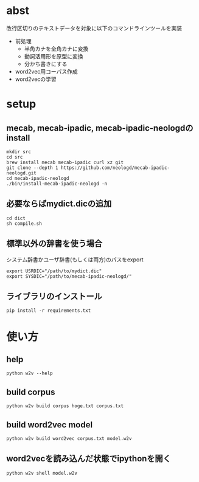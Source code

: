 # abst
改行区切りのテキストデータを対象に以下のコマンドラインツールを実装
* 前処理
  * 半角カナを全角カナに変換
  * 動詞活用形を原型に変換
  * 分かち書きにする
* word2vec用コーパス作成
* word2vecの学習

# setup
## mecab, mecab-ipadic, mecab-ipadic-neologdのinstall
```
mkdir src
cd src
brew install mecab mecab-ipadic curl xz git
git clone --depth 1 https://github.com/neologd/mecab-ipadic-neologd.git
cd mecab-ipadic-neologd
./bin/install-mecab-ipadic-neologd -n
```

## 必要ならばmydict.dicの追加
```
cd dict
sh compile.sh
```

## 標準以外の辞書を使う場合
システム辞書かユーザ辞書(もしくは両方)のパスをexport
```
export USRDIC="/path/to/mydict.dic"
export SYSDIC="/path/to/mecab-ipadic-neologd/"
```

## ライブラリのインストール
```
pip install -r requirements.txt
```

# 使い方

## help
```
python w2v --help
```

## build corpus
```
python w2v build corpus hoge.txt corpus.txt
```

## build word2vec model
```
python w2v build word2vec corpus.txt model.w2v
```

## word2vecを読み込んだ状態でipythonを開く
```
python w2v shell model.w2v
```
